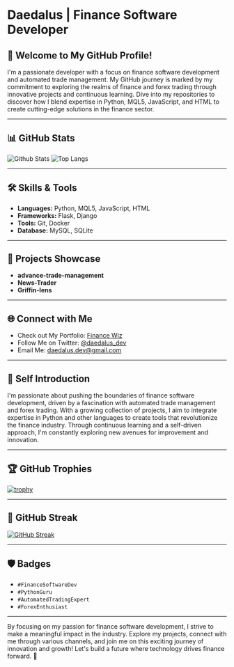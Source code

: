 # Daedalus | Finance Software Developer

## 🚀 Welcome to My GitHub Profile!

I'm a passionate developer with a focus on finance software development and automated trade management. My GitHub journey is marked by my commitment to exploring the realms of finance and forex trading through innovative projects and continuous learning. Dive into my repositories to discover how I blend expertise in Python, MQL5, JavaScript, and HTML to create cutting-edge solutions in the finance sector.

---

## 📊 GitHub Stats

![Github Stats](https://github-readme-stats.vercel.app/api?username=daedalusfx&show_icons=true&theme=radical)
![Top Langs](https://github-readme-stats.vercel.app/api/top-langs/?username=daedalusfx&layout=compact&theme=radical)

---

## 🛠️ Skills & Tools

- **Languages:** Python, MQL5, JavaScript, HTML
- **Frameworks:** Flask, Django
- **Tools:** Git, Docker
- **Database:** MySQL, SQLite

---

## 🌟 Projects Showcase

- **advance-trade-management**
- **News-Trader**
- **Griffin-lens**

---

## 🌐 Connect with Me

- Check out My Portfolio: [Finance Wiz](#)
- Follow Me on Twitter: [@daedalus_dev](#)
- Email Me: daedalus.dev@gmail.com

---

## 🌟 Self Introduction

I'm passionate about pushing the boundaries of finance software development, driven by a fascination with automated trade management and forex trading. With a growing collection of projects, I aim to integrate expertise in Python and other languages to create tools that revolutionize the finance industry. Through continuous learning and a self-driven approach, I'm constantly exploring new avenues for improvement and innovation.

---

## 🏆 GitHub Trophies

[![trophy](https://github-profile-trophy.vercel.app/?username=daedalusfx)](https://github.com/daedalusfx)

---

## 🚀 GitHub Streak

[![GitHub Streak](https://streak-stats.herokuapp.com/?user=daedalusfx&theme=radical)](https://git.io/streak-stats)

---

## 🛡 Badges

- `#FinanceSoftwareDev`
- `#PythonGuru`
- `#AutomatedTradingExpert`
- `#ForexEnthusiast`

---

By focusing on my passion for finance software development, I strive to make a meaningful impact in the industry. Explore my projects, connect with me through various channels, and join me on this exciting journey of innovation and growth! Let's build a future where technology drives finance forward. 🚀

